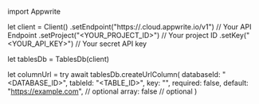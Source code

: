 import Appwrite

let client = Client()
    .setEndpoint("https://<REGION>.cloud.appwrite.io/v1") // Your API Endpoint
    .setProject("<YOUR_PROJECT_ID>") // Your project ID
    .setKey("<YOUR_API_KEY>") // Your secret API key

let tablesDb = TablesDb(client)

let columnUrl = try await tablesDb.createUrlColumn(
    databaseId: "<DATABASE_ID>",
    tableId: "<TABLE_ID>",
    key: "",
    required: false,
    default: "https://example.com", // optional
    array: false // optional
)

